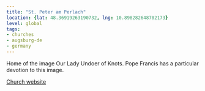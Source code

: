 ```yaml
---
title: "St. Peter am Perlach"
location: {lat: 48.36919263190732, lng: 10.898282648702173}
level: global
tags:
- churches
- augsburg-de
- germany
---
```


Home of the image Our Lady Undoer of Knots.  Pope Francis has a particular devotion to this image.

[Church website](https://sankt-peter-am-perlach.de)

